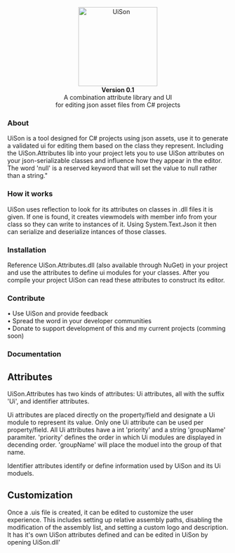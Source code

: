 <p align="center">
	<img src="https://raw.githubusercontent.com/knackname/UiSon/main/UiSon/UiSon.ico" alt="UiSon" width="180" /><br>
	<b>Version 0.1</b><br>
	A combination attribute library and UI</br>
  for editing json asset files from C# projects
</p>

### About

UiSon is a tool designed for C# projects using json assets, use it to generate a validated ui for editing them based on the class they represent. Including the UiSon.Attributes lib into your project lets you to use UiSon attributes on your json-serializable classes and influence how they appear in the editor. The word 'null' is a reserved keyword that will set the value to null rather than a string."

### How it works

UiSon uses reflection to look for its attributes on classes in .dll files it is given. If one is found, it creates viewmodels with member info from your class so they can write to instances of it. Using System.Text.Json it then can serialize and deserialize intances of those classes.

### Installation

Reference UiSon.Attributes.dll (also available through NuGet) in your project and use the attributes to define ui modules for your classes. After you compile your project UiSon can read these attributes to construct its editor.

### Contribute

• Use UiSon and provide feedback  
• Spread the word in your developer communities  
• Donate to support development of this and my current projects (comming soon)

### Documentation

## Attributes

UiSon.Attributes has two kinds of attributes: Ui attributes, all with the suffix 'Ui', and identifier attributes.

Ui attributes are placed directly on the property/field and designate a Ui module to represent its value. Only one Ui attribute can be used per property/field. All Ui attributes have a int 'priority' and a string 'groupName' paramiter. 'priority' defines the order in which Ui modules are displayed in decending order. 'groupName' will place the moduel into the group of that name.

Identifier attributes identify or define information used by UiSon and its Ui moduels.

## Customization

Once a .uis file is created, it can be edited to customize the user experience. This includes setting up relative assembly paths, disabling the modification of the assembly list, and setting a custom logo and description. It has it's own UiSon attributes defined and can be edited in UiSon by opening UiSon.dll'